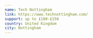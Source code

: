 ```yaml
---
name: Tech Nottingham
link: https://www.technottingham.com/
support: up to £100-£150
country: United Kingdom
city: Nottingham
---
```

